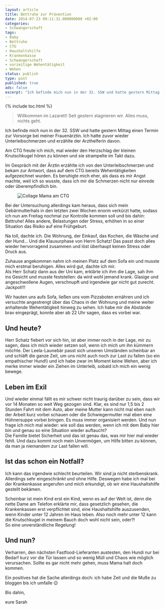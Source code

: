 ```yaml
---
layout: article
title: Bettruhe zur Prävention
date: 2014-07-23 09:11:31.000000000 +02:00
categories:
- Schwangerschaft
tags:
- Baby
- Bettruhe
- CTG
- Haushaltshilfe
- Krankenkasse
- Schwangerschaft
- vorzeitige Wehentätigkeit
- Wehen
status: publish
type: post
published: true
ads: false
excerpt: "Ich befinde mich nun in der 32. SSW und hatte gestern Mittag einen Termin zur Vorsorge bei meiner Frauenärztin. Ich hatte zuvor wieder Unterleibschmerzen und erzählte der Arzthelferin davon."
---
```

{% include toc.html %}

> Willkommen im Lazarett! Seit gestern stagnieren wir. Alles muss, nichts geht.

Ich befinde mich nun in der 32. SSW und hatte gestern Mittag einen Termin zur Vorsorge bei meiner Frauenärztin. Ich hatte zuvor wieder Unterleibschmerzen und erzählte der Arzthelferin davon.

Am CTG freute ich mich, mal wieder den Herzschlag der kleinen Knutschkugel hören zu können und sie strampelte im Takt dazu.

Im Gespräch mit der Ärztin erzählte ich von den Unterleibschmerzen und bekam zur Antwort, dass auf dem CTG bereits Wehentätigkeiten aufgezeichnet wurden. Es beruhigte mich eher, als dass es mir Angst machte, weil ich so wusste, dass ich mir die Schmerzen nicht nur einrede oder überempfindlich bin.

<figure>
	<img src="{{ site.url }}/images/20140723-110532-39932153.jpg" alt="Collage Mama am CTG" />
</figure>

Bei der Untersuchung allerdings kam heraus, dass sich mein Gebärmutterhals in den letzten zwei Wochen enorm verkürzt hatte, sodass ich nun am Freitag nochmal zur Kontrolle kommen soll und bis dahin: Bettruhe! Alles andere, Belastungen oder Stress, erhöhen in so einer Situation das Risiko auf eine Frühgeburt.

Na toll, dachte ich. Die Wohnung, der Einkauf, das Kochen, die Wäsche und der Hund... Und die Klausurphase von Herrn Schatz! Das passt doch alles wieder hervorragend zusammen und löst überhaupt keinen Stress oder Druck aus.

Zuhause angekommen nahm ich meinen Platz auf dem Sofa ein und musste mich erstmal beruhigen. Alles wird gut, dachte ich mir.  
Als Herr Schatz dann aus der Uni kam, erklärte ich ihm die Lage, sah ihm ins Gesicht und musste feststellen: da wird wohl jemand krank. Glasige und angeschwollene Augen, verschnupft und irgendwie gar nicht gut zurecht. Jackpot!!!

Wir hauten uns aufs Sofa, ließen uns vom Pizzaboten ernähren und ich versuchte angestrengt über das Chaos in der Wohnung und meine weiter anhaltende Wehentätigkeit hinweg zu sehen. Ich habe mir die Abstände brav eingeprägt, konnte aber ab 22 Uhr sagen, dass es vorbei war.

## Und heute?

Herr Schatz fiebert vor sich hin, ist aber immer noch in der Lage, mir zu sagen, dass ich mich wieder setzen soll, wenn ich mich um ihn kümmern möchte. Der Leela-Launebär passt sich unseren Umständen scheinbar an und schläft die ganze Zeit, um uns nicht auch noch zur Last zu fallen (so ein empathischer Hund!) und ich habe zwar im Moment keine Wehen, aber ich merke immer wieder ein Ziehen im Unterleib, sobald ich mich ein wenig bewege.

## Leben im Exil

Und wieder einmal fällt es mir schwer nicht traurig darüber zu sein, dass wir vor 14 Monaten so weit Weg gezogen sind. Klar, es sind nur 1,5 bis 2 Stunden Fahrt mit dem Auto, aber meine Mutter kann nicht mal eben nach der Arbeit kurz vorbei schauen oder die Schwiegermutter mal eben eine Hühnersuppe vorbei bringen. Es muss immer organisiert werden. Und nun frage ich mich mal wieder: wie soll das werden, wenn ich mit dem Baby hier bin und genau so eine Situation wieder auftaucht?  
Die Familie bietet Sicherheit und das ist genau das, was mir hier mal wieder fehlt. Und dazu kommt noch mein Unvermögen, um Hilfe bitten zu können, da man ja niemandem zur Last fallen will.

## Ist das schon ein Notfall?

Ich kann das irgendwie schlecht beurteilen. Wir sind ja nicht sterbenskrank. Allerdings sehr eingeschränkt und ohne Hilfe. Deswegen habe ich mal bei der Krankenkasse angerufen und mich erkundigt, ob wir eine Haushaltshilfe gestellt bekämen.

Scheinbar ist mein Kind erst ein Kind, wenn es auf der Welt ist, denn die nette Dame am Telefon erklärte mir, dass gesetzlich gesehen, die Krankenkassen erst verpflichtet sind, eine Haushaltshilfe auszusenden, wenn Kinder unter 12 Jahren im Haus leben. Also noch mehr unter 12 kann die Knutschkugel in meinem Bauch doch wohl nicht sein, oder?!  
So eine unverständliche Regelung!

## Und nun?

Verharren, den nächsten Fastfood-Lieferanten austesten, den Hundi nur bei Bedarf kurz vor die Tür lassen und so wenig Müll und Chaos wie möglich verursachen. Sollte es gar nicht mehr gehen, muss Mama halt doch kommen.

Ein positives hat die Sache allerdings doch: ich habe Zeit und die Muße zu bloggen bis ich umfalle :wink:

Bis dahin,

eure Sarah

